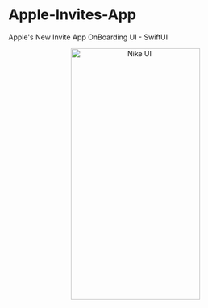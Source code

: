 # Apple-Invites-App
Apple's New Invite App OnBoarding UI - SwiftUI

<p align="center">
  <img src="Apple Invites.mp4" width="256" height="500" title="Nike UI">
</p>
